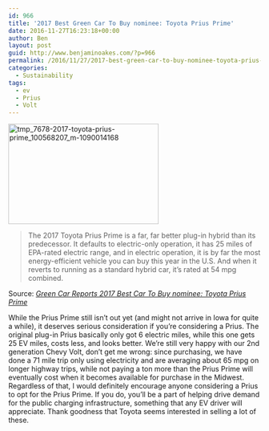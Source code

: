 ```yaml
---
id: 966
title: '2017 Best Green Car To Buy nominee: Toyota Prius Prime'
date: 2016-11-27T16:23:18+00:00
author: Ben
layout: post
guid: http://www.benjaminoakes.com/?p=966
permalink: /2016/11/27/2017-best-green-car-to-buy-nominee-toyota-prius-prime/
categories:
  - Sustainability
tags:
  - ev
  - Prius
  - Volt
---
```

[<img class="alignnone size-medium wp-image-967" src="http://www.benjaminoakes.com/wp-content/uploads/2016/11/tmp_7678-2017-toyota-prius-prime_100568207_m-1090014168-300x200-2.jpg" alt="tmp_7678-2017-toyota-prius-prime_100568207_m-1090014168" width="300" height="200" />](http://www.benjaminoakes.com/wp-content/uploads/2016/11/tmp_7678-2017-toyota-prius-prime_100568207_m-1090014168.jpg)

> The 2017 Toyota Prius Prime is a far, far better plug-in hybrid than its predecessor. It defaults to electric-only operation, it has 25 miles of EPA-rated electric range, and in electric operation, it is by far the most energy-efficient vehicle you can buy this year in the U.S. And when it reverts to running as a standard hybrid car, it&#8217;s rated at 54 mpg combined.

Source: _[Green Car Reports 2017 Best Car To Buy nominee: Toyota Prius Prime](http://www.greencarreports.com/news/1106876_green-car-reports-2017-best-car-to-buy-nominee-toyota-prius-prime)_

While the Prius Prime still isn&#8217;t out yet (and might not arrive in Iowa for quite a while), it deserves serious consideration if you&#8217;re considering a Prius. The original plug-in Prius basically only got 6 electric miles, while this one gets 25 EV miles, costs less, and looks better. We&#8217;re still very happy with our 2nd generation Chevy Volt, don&#8217;t get me wrong: since purchasing, we have done a 71 mile trip only using electricity and are averaging about 65 mpg on longer highway trips, while not paying a ton more than the Prius Prime will eventually cost when it becomes available for purchase in the Midwest. Regardless of that, I would definitely encourage anyone considering a Prius to opt for the Prius Prime. If you do, you&#8217;ll be a part of helping drive demand for the public charging infrastructure, something that any EV driver will appreciate. Thank goodness that Toyota seems interested in selling a lot of these.